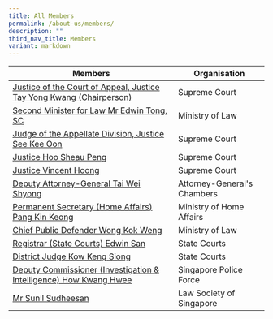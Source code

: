 ```yaml
---
title: All Members
permalink: /about-us/members/
description: ""
third_nav_title: Members
variant: markdown
---
```

| Members | Organisation | 
| -------- | -------- | 
| [Justice of the Court of Appeal, Justice Tay Yong Kwang (Chairperson)](/about-us/members/tay-yong-kwang)    | Supreme Court     |
| [Second Minister for Law Mr Edwin Tong, SC](/about-us/members/edwin-tong)    | Ministry of Law     |
| [Judge of the Appellate Division, Justice See Kee Oon](/about-us/members/see-kee-oon)    | Supreme Court     |
| [Justice Hoo Sheau Peng](/about-us/members/hoo-sheau-peng)    | Supreme Court     |
| [Justice Vincent Hoong](/about-us/members/vincent-hoong)    | Supreme Court     |
| [Deputy Attorney-General Tai Wei Shyong](/about-us/members/tai-wei-shyong)    | Attorney-General's Chambers     |
| [Permanent Secretary (Home Affairs) Pang Kin Keong](/about-us/members/pang-kin-keong)    | Ministry of Home Affairs     |
| [Chief Public Defender Wong Kok Weng](/about-us/members/wong-kok-weng/)    | Ministry of Law     |
| [Registrar (State Courts) Edwin San](/about-us/members/edwin-san)    | State Courts     |
| [District Judge Kow Keng Siong](/about-us/members/kow-keng-siong)    | State Courts     |
| [Deputy Commissioner (Investigation & Intelligence) How Kwang Hwee](/about-us/members/how-kwang-hwee)  | Singapore Police Force     |		
| [Mr Sunil Sudheesan](/about-us/members/sunil-sudheesan)    | Law Society of Singapore     |